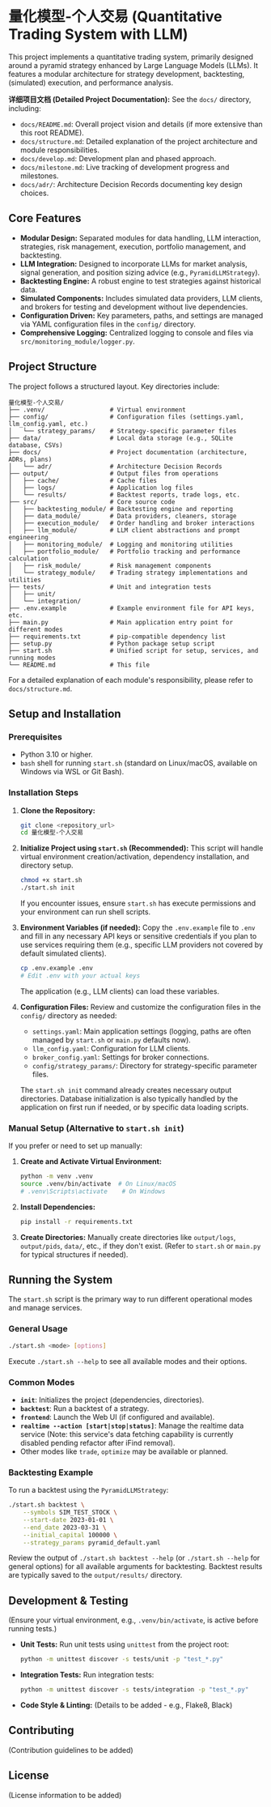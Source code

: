 # 量化模型-个人交易 (Quantitative Trading System with LLM)

This project implements a quantitative trading system, primarily designed around a pyramid strategy enhanced by Large Language Models (LLMs). It features a modular architecture for strategy development, backtesting, (simulated) execution, and performance analysis.

**详细项目文档 (Detailed Project Documentation):** See the `docs/` directory, including:
*   `docs/README.md`: Overall project vision and details (if more extensive than this root README).
*   `docs/structure.md`: Detailed explanation of the project architecture and module responsibilities.
*   `docs/develop.md`: Development plan and phased approach.
*   `docs/milestone.md`: Live tracking of development progress and milestones.
*   `docs/adr/`: Architecture Decision Records documenting key design choices.

## Core Features

*   **Modular Design:** Separated modules for data handling, LLM interaction, strategies, risk management, execution, portfolio management, and backtesting.
*   **LLM Integration:** Designed to incorporate LLMs for market analysis, signal generation, and position sizing advice (e.g., `PyramidLLMStrategy`).
*   **Backtesting Engine:** A robust engine to test strategies against historical data.
*   **Simulated Components:** Includes simulated data providers, LLM clients, and brokers for testing and development without live dependencies.
*   **Configuration Driven:** Key parameters, paths, and settings are managed via YAML configuration files in the `config/` directory.
*   **Comprehensive Logging:** Centralized logging to console and files via `src/monitoring_module/logger.py`.

## Project Structure

The project follows a structured layout. Key directories include:

```
量化模型-个人交易/
├── .venv/                  # Virtual environment
├── config/                 # Configuration files (settings.yaml, llm_config.yaml, etc.)
│   └── strategy_params/    # Strategy-specific parameter files
├── data/                   # Local data storage (e.g., SQLite database, CSVs)
├── docs/                   # Project documentation (architecture, ADRs, plans)
│   └── adr/                # Architecture Decision Records
├── output/                 # Output files from operations
│   ├── cache/              # Cache files
│   ├── logs/               # Application log files
│   └── results/            # Backtest reports, trade logs, etc.
├── src/                    # Core source code
│   ├── backtesting_module/ # Backtesting engine and reporting
│   ├── data_module/        # Data providers, cleaners, storage
│   ├── execution_module/   # Order handling and broker interactions
│   ├── llm_module/         # LLM client abstractions and prompt engineering
│   ├── monitoring_module/  # Logging and monitoring utilities
│   ├── portfolio_module/   # Portfolio tracking and performance calculation
│   ├── risk_module/        # Risk management components
│   └── strategy_module/    # Trading strategy implementations and utilities
├── tests/                  # Unit and integration tests
│   ├── unit/
│   └── integration/
├── .env.example            # Example environment file for API keys, etc.
├── main.py                 # Main application entry point for different modes
├── requirements.txt        # pip-compatible dependency list
├── setup.py                # Python package setup script
├── start.sh                # Unified script for setup, services, and running modes
└── README.md               # This file
```

For a detailed explanation of each module's responsibility, please refer to `docs/structure.md`.

## Setup and Installation

### Prerequisites

*   Python 3.10 or higher.
*   `bash` shell for running `start.sh` (standard on Linux/macOS, available on Windows via WSL or Git Bash).

### Installation Steps

1.  **Clone the Repository:**
    ```bash
    git clone <repository_url>
    cd 量化模型-个人交易
    ```

2.  **Initialize Project using `start.sh` (Recommended):**
    This script will handle virtual environment creation/activation, dependency installation, and directory setup.
    ```bash
    chmod +x start.sh
    ./start.sh init
    ```
    If you encounter issues, ensure `start.sh` has execute permissions and your environment can run shell scripts.

3.  **Environment Variables (if needed):**
    Copy the `.env.example` file to `.env` and fill in any necessary API keys or sensitive credentials if you plan to use services requiring them (e.g., specific LLM providers not covered by default simulated clients).
    ```bash
    cp .env.example .env
    # Edit .env with your actual keys
    ```
    The application (e.g., LLM clients) can load these variables.

4.  **Configuration Files:**
    Review and customize the configuration files in the `config/` directory as needed:
    *   `settings.yaml`: Main application settings (logging, paths are often managed by `start.sh` or `main.py` defaults now).
    *   `llm_config.yaml`: Configuration for LLM clients.
    *   `broker_config.yaml`: Settings for broker connections.
    *   `config/strategy_params/`: Directory for strategy-specific parameter files.

    The `start.sh init` command already creates necessary output directories. Database initialization is also typically handled by the application on first run if needed, or by specific data loading scripts.

### Manual Setup (Alternative to `start.sh init`)

If you prefer or need to set up manually:

1.  **Create and Activate Virtual Environment:**
    ```bash
    python -m venv .venv
    source .venv/bin/activate  # On Linux/macOS
    # .venv\Scripts\activate    # On Windows
    ```

2.  **Install Dependencies:**
    ```bash
    pip install -r requirements.txt
    ```

3.  **Create Directories:**
    Manually create directories like `output/logs`, `output/pids`, `data/`, etc., if they don't exist. (Refer to `start.sh` or `main.py` for typical structures if needed).

## Running the System

The `start.sh` script is the primary way to run different operational modes and manage services.

### General Usage

```bash
./start.sh <mode> [options]
```

Execute `./start.sh --help` to see all available modes and their options.

### Common Modes

*   **`init`**: Initializes the project (dependencies, directories).
*   **`backtest`**: Run a backtest of a strategy.
*   **`frontend`**: Launch the Web UI (if configured and available).
*   **`realtime --action [start|stop|status]`**: Manage the realtime data service (Note: this service's data fetching capability is currently disabled pending refactor after iFind removal).
*   Other modes like `trade`, `optimize` may be available or planned.

### Backtesting Example

To run a backtest using the `PyramidLLMStrategy`:

```bash
./start.sh backtest \
    --symbols SIM_TEST_STOCK \
    --start-date 2023-01-01 \
    --end_date 2023-03-31 \
    --initial_capital 100000 \
    --strategy_params pyramid_default.yaml
```

Review the output of `./start.sh backtest --help` (or `./start.sh --help` for general options) for all available arguments for backtesting.
Backtest results are typically saved to the `output/results/` directory.

## Development & Testing

(Ensure your virtual environment, e.g., `.venv/bin/activate`, is active before running tests.)

*   **Unit Tests:** Run unit tests using `unittest` from the project root:
    ```bash
    python -m unittest discover -s tests/unit -p "test_*.py"
    ```
*   **Integration Tests:** Run integration tests:
    ```bash
    python -m unittest discover -s tests/integration -p "test_*.py"
    ```
*   **Code Style & Linting:** (Details to be added - e.g., Flake8, Black)

## Contributing

(Contribution guidelines to be added)

## License

(License information to be added) 